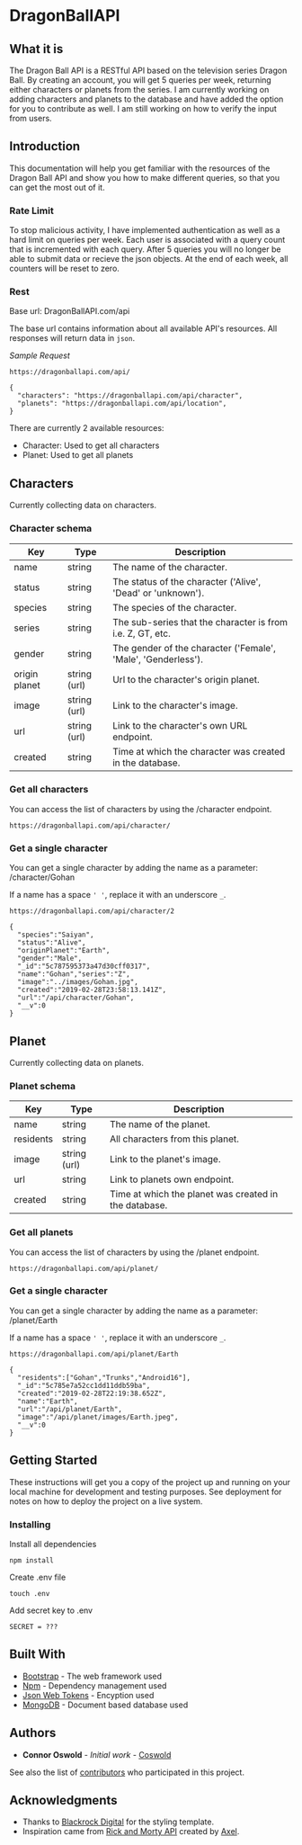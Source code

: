 # DragonBallAPI

## What it is
The Dragon Ball API is a RESTful API based on the television series Dragon Ball. By creating an account, you will get 5 queries per week, returning either characters or planets from the series. I am currently working on adding characters and planets to the database and have added the option for you to contribute as well. I am still working on how to verify the input from users.

## Introduction
This documentation will help you get familiar with the resources of the Dragon Ball API and show you how to make different queries, so that you can get the most out of it.

### Rate Limit
To stop malicious activity, I have implemented authentication as well as a hard limit on queries per week. Each user is associated with a query count that is incremented with each query. After 5 queries you will no longer be able to submit data or recieve the json objects. At the end of each week, all counters will be reset to zero.

### Rest
Base url: DragonBallAPI.com/api

The base url contains information about all available API's resources. All responses will return data in `json`.

*Sample Request*
```
https://dragonballapi.com/api/
```

```
{
  "characters": "https://dragonballapi.com/api/character",
  "planets": "https://dragonballapi.com/api/location",
}
```
There are currently 2 available resources:

* Character: Used to get all characters
* Planet: Used to get all planets

## Characters
Currently collecting data on characters.

### Character schema
|Key|Type|Description|
|---|---|---|
|name|string|The name of the character.
|status|string|The status of the character ('Alive', 'Dead' or 'unknown').
|species|string|The species of the character.
|series|string|The sub-series that the character is from i.e. Z, GT, etc.
|gender|string|The gender of the character ('Female', 'Male', 'Genderless').
|origin planet|string (url)|Url to the character's origin planet.
|image|string (url)|Link to the character's image.
|url|string (url)|Link to the character's own URL endpoint.
|created|string|Time at which the character was created in the database.

### Get all characters
You can access the list of characters by using the /character endpoint.
```
https://dragonballapi.com/api/character/
```

### Get a single character
You can get a single character by adding the name as a parameter: /character/Gohan

If a name has a space `' '`, replace it with an underscore `_`.
```
https://dragonballapi.com/api/character/2
```
```
{
  "species":"Saiyan",
  "status":"Alive",
  "originPlanet":"Earth",
  "gender":"Male",
  "_id":"5c787595373a47d30cff0317",
  "name":"Gohan","series":"Z",
  "image":"../images/Gohan.jpg",
  "created":"2019-02-28T23:58:13.141Z",
  "url":"/api/character/Gohan",
  "__v":0
}
```

## Planet
Currently collecting data on planets.

### Planet schema
|Key|Type|Description|
|---|---|---|
|name|string|The name of the planet.
|residents|string|All characters from this planet.
|image|string (url)|Link to the planet's image.
|url|string|Link to planets own endpoint.
|created|string|Time at which the planet was created in the database.


### Get all planets
You can access the list of characters by using the /planet endpoint.
```
https://dragonballapi.com/api/planet/
```

### Get a single character
You can get a single character by adding the name as a parameter: /planet/Earth

If a name has a space `' '`, replace it with an underscore `_`.
```
https://dragonballapi.com/api/planet/Earth
```
```
{
  "residents":["Gohan","Trunks","Android16"],
  "_id":"5c785e7a52cc1dd11ddb59ba",
  "created":"2019-02-28T22:19:38.652Z",
  "name":"Earth",
  "url":"/api/planet/Earth",
  "image":"/api/planet/images/Earth.jpeg",
  "__v":0
}
```

## Getting Started

These instructions will get you a copy of the project up and running on your local machine for development and testing purposes. See deployment for notes on how to deploy the project on a live system.

### Installing

Install all dependencies

```
npm install
```

Create .env file

```
touch .env
```

Add secret key to .env

```
SECRET = ???
```

## Built With

* [Bootstrap](https://getbootstrap.com/) - The web framework used
* [Npm](https://www.npmjs.com/) - Dependency management used
* [Json Web Tokens](https://jwt.io/) - Encyption used
* [MongoDB](https://www.mongodb.com/) - Document based database used 

## Authors

* **Connor Oswold** - *Initial work* - [Coswold](https://github.com/Coswold)

See also the list of [contributors](https://github.com/coswold/Dragon_Ball_API/contributors) who participated in this project.

## Acknowledgments

* Thanks to [Blackrock Digital](https://github.com/BlackrockDigital) for the styling template.
* Inspiration came from [Rick and Morty API](https://rickandmortyapi.com/) created by [Axel](https://github.com/afuh).
